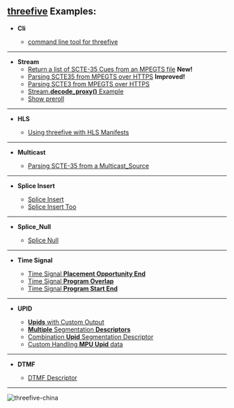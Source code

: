 ## [threefive](https://github.com/futzu/SCTE35-threefive/) Examples:

* __Cli__

  * [command line tool for threefive](https://github.com/futzu/SCTE35-threefive/blob/master/examples/cli.py)
 ---

 * __Stream__
      * [Return a list of SCTE-35 Cues from an MPEGTS file](https://github.com/futzu/threefive/blob/master/examples/stream/cue_list.py) __New!__
      * [Parsing SCTE35 from MPEGTS over HTTPS](https://github.com/futzu/threefive/blob/master/examples/stream/cool_decode_http.py) __Improved!__ 
      * [Parsing SCTE3 from MPEGTS over HTTPS](https://github.com/futzu/threefive/blob/master/examples/stream/decode_http.py)
      * [Stream.__decode_proxy()__ Example](https://github.com/futzu/SCTE35-threefive/blob/master/examples/stream/decode_proxy.py)
      * [Show preroll](https://github.com/futzu/threefive/blob/master/examples/stream/preroll.py)
 ---
 * __HLS__
 
      * [Using threefive with HLS Manifests](https://github.com/futzu/SCTE35-threefive/tree/master/examples/hls)
 ---
 * __Multicast__
 
      * [Parsing SCTE-35 from a Multicast_Source](https://github.com/futzu/SCTE35-threefive/blob/master/examples/multicast/README.txt)
 ---  
 * __Splice Insert__
 
      * [Splice Insert](https://github.com/futzu/SCTE35-threefive/blob/master/examples/spliceinsert/splice_insert.py)
      * [Splice Insert Too](https://github.com/futzu/SCTE35-threefive/blob/master/examples/spliceinsert/splice_insert_too.py)
 ---
 * __Splice_Null__
 
      * [Splice Null](https://github.com/futzu/SCTE35-threefive/blob/master/examples/splicenull)  
 ---     
 * __Time Signal__

      * [Time Signal __Placement Opportunity End__](https://github.com/futzu/threefive/blob/master/examples/timesignal/time_signal-placement_opportunity_end.py)
      * [Time Signal __Program Overlap__ ](https://github.com/futzu/threefive/blob/master/examples/timesignal/time_signal-program_overlap.py)
      * [Time Signal __Program Start End__](https://github.com/futzu/threefive/blob/master/examples/timesignal/time_signal_blackout_override_program_end.py)
---
 *  __UPID__
 
       * [__Upids__ with Custom Output](https://github.com/futzu/threefive/blob/master/examples/upid/upid_custom_output.py)
       * [__Multiple__ Segmentation __Descriptors__](https://github.com/futzu/threefive/blob/master/examples/upid/multi_upid.py)
       * [Combination __Upid__ Segmentation Descriptor](https://github.com/futzu/threefive/blob/master/examples/upid/upid_combo.py)
       * [Custom Handling __MPU Upid__ data](https://github.com/futzu/threefive/blob/master/examples/upid/custom_upid_handling.py)
---
* __DTMF__

     * [DTMF Descriptor](https://github.com/futzu/SCTE35-threefive/blob/master/examples/dtmf)
---
![threefive-china](https://user-images.githubusercontent.com/52701496/132002727-5dc5d28c-2d8f-4b49-8b0e-92aca6289ff1.png)
